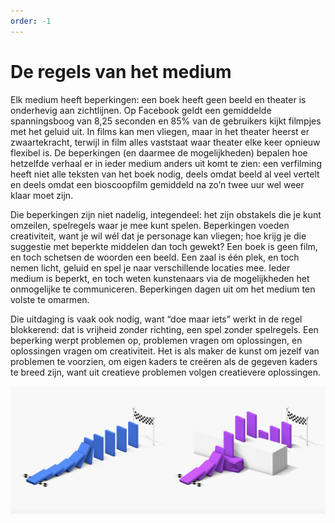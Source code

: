 ```yaml
---
order: -1
---
```


# De regels van het medium

Elk medium heeft beperkingen: een boek heeft geen beeld en theater is onderhevig aan zichtlijnen. Op Facebook geldt een gemiddelde spanningsboog van 8,25 seconden en 85% van de gebruikers kijkt filmpjes met het geluid uit. In films kan men vliegen, maar in het theater heerst er zwaartekracht, terwijl in film alles vaststaat waar theater elke keer opnieuw flexibel is. De beperkingen (en daarmee de mogelijkheden) bepalen hoe hetzelfde verhaal er in ieder medium anders uit komt te zien: een verfilming heeft niet alle teksten van het boek nodig, deels omdat beeld al veel vertelt en deels omdat een bioscoopfilm gemiddeld na zo’n twee uur wel weer klaar moet zijn.

Die beperkingen zijn niet nadelig, integendeel: het zijn obstakels die je kunt omzeilen, spelregels waar je mee kunt spelen. Beperkingen voeden creativiteit, want je wil wél dat je personage kan vliegen; hoe krijg je die suggestie met beperkte middelen dan toch gewekt? Een boek is geen film, en toch schetsen de woorden een beeld. Een zaal is één plek, en toch nemen licht, geluid en spel je naar verschillende locaties mee. Ieder medium is beperkt, en toch weten kunstenaars via de mogelijkheden het onmogelijke te communiceren. Beperkingen dagen uit om het medium ten volste te omarmen.

Die uitdaging is vaak ook nodig, want “doe maar iets” werkt in de regel blokkerend: dat is vrijheid zonder richting, een spel zonder spelregels. Een beperking werpt problemen op, problemen vragen om oplossingen, en oplossingen vragen om creativiteit. Het is als maker de kunst om jezelf van problemen te voorzien, om eigen kaders te creëren als de gegeven kaders te breed zijn, want uit creatieve problemen volgen creatievere oplossingen.

![](../static/dominoes.png "Uit creatieve problemen volgen creatievere oplossingen")
